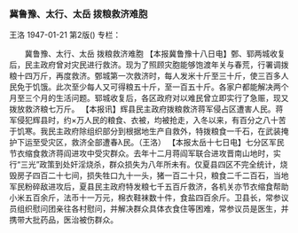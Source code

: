 ### 冀鲁豫、太行、太岳  拨粮救济难胞
王洛
1947-01-21
第2版()
专栏：

　　冀鲁豫、太行、太岳
    拨粮救济难胞
    【本报冀鲁豫十八日电】鄄、郓两城收复后，民主政府曾对灾民进行救济。现为了照顾灾胞能够饱渡年关与春荒，行署调拨粮十四万斤，再度救济。鄄城第一次救济时，每人发米十斤至三十斤，使三百多人民免于饥饿。此次至少每人又可得粮五十斤，至一百五十斤。各家户都能解决两个月至三个月的生活问题。郓城收复后，各区政府对以难民曾立即实行了急赈，现又拨放救济粮七万斤。
    【本报讯】辉县民主政府拨粮救济蒋军侵占区遭害人民。蒋军侵犯辉县时，约×万人民的粮食、衣被，均被抢走，入冬以来，有百分之八十苦于饥寒。我民主政府除组织部分到根据地生产自救外，特拨粮食一千石，在武装掩护下运至受灾区，救济全部遭春λ民。（王洛）
    【本报太岳十七日电】七分区军民节衣缩食救济蒋阎进攻中受灾群众。去年十二月蒋阎军联合进攻晋南山地时，实行“三光”政策到处奸淫烧杀，群众损失为八年所未有。仅夏县四区不完全统计，烧毁房子四百二十七间，损失牲口九十一头，猪一百二十只，粮食二千二百石，当地军民粉碎敌进攻后，夏县民主政府特发粮七千五百斤救济，各机关亦节衣缩食帮助小米五百余斤，法币十一万元，棉衣鞋袜数十件，食盐四百余斤。卫县长，常参议员组织慰问团亲往各村慰问，并解决群众具体衣食住等困难，常参议员是医生，并携带大批药品，医治被伤群众。
